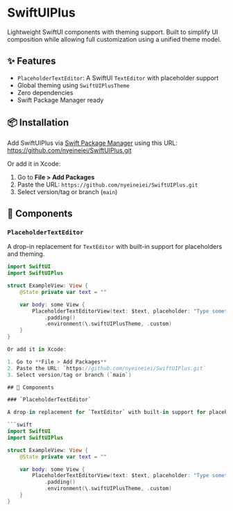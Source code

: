 # SwiftUIPlus

Lightweight SwiftUI components with theming support. Built to simplify UI composition while allowing full customization using a unified theme model.

## ✨ Features

- `PlaceholderTextEditor`: A SwiftUI `TextEditor` with placeholder support
- Global theming using `SwiftUIPlusTheme`
- Zero dependencies
- Swift Package Manager ready

## 📦 Installation

Add SwiftUIPlus via [Swift Package Manager](https://swift.org/package-manager/) using this URL: https://github.com/nyeineiei/SwiftUIPlus.git


Or add it in Xcode:

1. Go to **File > Add Packages**
2. Paste the URL: `https://github.com/nyeineiei/SwiftUIPlus.git`
3. Select version/tag or branch (`main`)

## 🧱 Components

### `PlaceholderTextEditor`

A drop-in replacement for `TextEditor` with built-in support for placeholders and theming.

```swift
import SwiftUI
import SwiftUIPlus

struct ExampleView: View {
    @State private var text = ""

    var body: some View {
        PlaceholderTextEditorView(text: $text, placeholder: "Type something...")
            .padding()
            .environment(\.swiftUIPlusTheme, .custom)
    }
}

Or add it in Xcode:

1. Go to **File > Add Packages**
2. Paste the URL: `https://github.com/nyeineiei/SwiftUIPlus.git`
3. Select version/tag or branch (`main`)

## 🧱 Components

### `PlaceholderTextEditor`

A drop-in replacement for `TextEditor` with built-in support for placeholders and theming.

```swift
import SwiftUI
import SwiftUIPlus

struct ExampleView: View {
    @State private var text = ""

    var body: some View {
        PlaceholderTextEditorView(text: $text, placeholder: "Type something...")
            .padding()
            .environment(\.swiftUIPlusTheme, .custom)
    }
}

